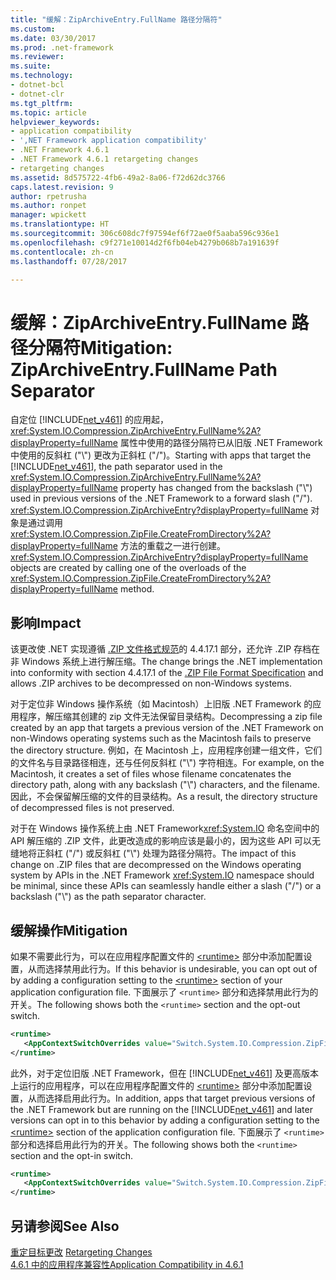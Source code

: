 ```yaml
---
title: "缓解：ZipArchiveEntry.FullName 路径分隔符"
ms.custom: 
ms.date: 03/30/2017
ms.prod: .net-framework
ms.reviewer: 
ms.suite: 
ms.technology:
- dotnet-bcl
- dotnet-clr
ms.tgt_pltfrm: 
ms.topic: article
helpviewer_keywords:
- application compatibility
- ',NET Framework application compatibility'
- .NET Framework 4.6.1
- .NET Framework 4.6.1 retargeting changes
- retargeting changes
ms.assetid: 8d575722-4fb6-49a2-8a06-f72d62dc3766
caps.latest.revision: 9
author: rpetrusha
ms.author: ronpet
manager: wpickett
ms.translationtype: HT
ms.sourcegitcommit: 306c608dc7f97594ef6f72ae0f5aaba596c936e1
ms.openlocfilehash: c9f271e10014d2f6fb04eb4279b068b7a191639f
ms.contentlocale: zh-cn
ms.lasthandoff: 07/28/2017

---
```

# <a name="mitigation-ziparchiveentryfullname-path-separator"></a><span data-ttu-id="8ddd2-102">缓解：ZipArchiveEntry.FullName 路径分隔符</span><span class="sxs-lookup"><span data-stu-id="8ddd2-102">Mitigation: ZipArchiveEntry.FullName Path Separator</span></span>
<span data-ttu-id="8ddd2-103">自定位 [!INCLUDE[net_v461](../../../includes/net-v461-md.md)] 的应用起，<xref:System.IO.Compression.ZipArchiveEntry.FullName%2A?displayProperty=fullName> 属性中使用的路径分隔符已从旧版 .NET Framework 中使用的反斜杠 ("\\") 更改为正斜杠 ("/")。</span><span class="sxs-lookup"><span data-stu-id="8ddd2-103">Starting with apps that target the [!INCLUDE[net_v461](../../../includes/net-v461-md.md)], the path separator used in the <xref:System.IO.Compression.ZipArchiveEntry.FullName%2A?displayProperty=fullName> property has changed from the backslash ("\\") used in previous versions of the .NET Framework to a forward slash ("/").</span></span>   <span data-ttu-id="8ddd2-104"><xref:System.IO.Compression.ZipArchiveEntry?displayProperty=fullName> 对象是通过调用 <xref:System.IO.Compression.ZipFile.CreateFromDirectory%2A?displayProperty=fullName> 方法的重载之一进行创建。</span><span class="sxs-lookup"><span data-stu-id="8ddd2-104"><xref:System.IO.Compression.ZipArchiveEntry?displayProperty=fullName> objects are created by calling one of the overloads of the <xref:System.IO.Compression.ZipFile.CreateFromDirectory%2A?displayProperty=fullName> method.</span></span>  
  
## <a name="impact"></a><span data-ttu-id="8ddd2-105">影响</span><span class="sxs-lookup"><span data-stu-id="8ddd2-105">Impact</span></span>  
 <span data-ttu-id="8ddd2-106">该更改使 .NET 实现遵循 [.ZIP 文件格式规范](https://pkware.cachefly.net/webdocs/casestudies/APPNOTE.TXT)的 4.4.17.1 部分，还允许 .ZIP 存档在非 Windows 系统上进行解压缩。</span><span class="sxs-lookup"><span data-stu-id="8ddd2-106">The change brings the .NET implementation into conformity with section 4.4.17.1 of the [.ZIP File Format Specification](https://pkware.cachefly.net/webdocs/casestudies/APPNOTE.TXT) and allows .ZIP archives to be decompressed on non-Windows systems.</span></span>  
  
 <span data-ttu-id="8ddd2-107">对于定位非 Windows 操作系统（如 Macintosh）上旧版 .NET Framework 的应用程序，解压缩其创建的 zip 文件无法保留目录结构。</span><span class="sxs-lookup"><span data-stu-id="8ddd2-107">Decompressing a zip file created  by an app that targets a previous version of the .NET Framework on non-Windows operating systems such as the Macintosh fails to preserve the directory structure.</span></span> <span data-ttu-id="8ddd2-108">例如，在 Macintosh 上，应用程序创建一组文件，它们的文件名与目录路径相连，还与任何反斜杠 ("\\") 字符相连。</span><span class="sxs-lookup"><span data-stu-id="8ddd2-108">For example, on the Macintosh, it creates a set of files whose filename concatenates the directory path, along with any backslash ("\\") characters, and the filename.</span></span> <span data-ttu-id="8ddd2-109">因此，不会保留解压缩的文件的目录结构。</span><span class="sxs-lookup"><span data-stu-id="8ddd2-109">As a result, the directory structure of decompressed files is not preserved.</span></span>  
  
 <span data-ttu-id="8ddd2-110">对于在 Windows 操作系统上由 .NET Framework<xref:System.IO> 命名空间中的 API 解压缩的 .ZIP 文件，此更改造成的影响应该是最小的，因为这些 API 可以无缝地将正斜杠 ("/") 或反斜杠 ("\\") 处理为路径分隔符。</span><span class="sxs-lookup"><span data-stu-id="8ddd2-110">The impact of this change on .ZIP files that are decompressed on the Windows operating system by APIs in the .NET Framework <xref:System.IO> namespace should be minimal, since these APIs can seamlessly handle either a slash ("/") or a backslash ("\\") as the path separator character.</span></span>  
  
## <a name="mitigation"></a><span data-ttu-id="8ddd2-111">缓解操作</span><span class="sxs-lookup"><span data-stu-id="8ddd2-111">Mitigation</span></span>  
 <span data-ttu-id="8ddd2-112">如果不需要此行为，可以在应用程序配置文件的 [\<runtime>](../../../docs/framework/configure-apps/file-schema/runtime/runtime-element.md) 部分中添加配置设置，从而选择禁用此行为。</span><span class="sxs-lookup"><span data-stu-id="8ddd2-112">If this behavior is undesirable, you can opt out of by adding a configuration setting to the [\<runtime>](../../../docs/framework/configure-apps/file-schema/runtime/runtime-element.md) section of your application configuration file.</span></span> <span data-ttu-id="8ddd2-113">下面展示了 `<runtime>` 部分和选择禁用此行为的开关。</span><span class="sxs-lookup"><span data-stu-id="8ddd2-113">The following shows both the `<runtime>` section and the opt-out switch.</span></span>  
  
```xml  
<runtime>  
   <AppContextSwitchOverrides value="Switch.System.IO.Compression.ZipFile.UseBackslash=true" />  
</runtime>  
```  
  
 <span data-ttu-id="8ddd2-114">此外，对于定位旧版 .NET Framework，但在 [!INCLUDE[net_v461](../../../includes/net-v461-md.md)] 及更高版本上运行的应用程序，可以在应用程序配置文件的 [\<runtime>](../../../docs/framework/configure-apps/file-schema/runtime/runtime-element.md) 部分中添加配置设置，从而选择启用此行为。</span><span class="sxs-lookup"><span data-stu-id="8ddd2-114">In addition, apps that target previous versions of the .NET Framework but are running on the [!INCLUDE[net_v461](../../../includes/net-v461-md.md)] and later versions can opt in to this behavior by adding a configuration setting to the [\<runtime>](../../../docs/framework/configure-apps/file-schema/runtime/runtime-element.md) section of the application configuration file.</span></span> <span data-ttu-id="8ddd2-115">下面展示了 `<runtime>` 部分和选择启用此行为的开关。</span><span class="sxs-lookup"><span data-stu-id="8ddd2-115">The following shows both the `<runtime>` section and the opt-in switch.</span></span>  
  
```xml  
<runtime>  
   <AppContextSwitchOverrides value="Switch.System.IO.Compression.ZipFile.UseBackslash=false" />  
</runtime>  
```  
  
## <a name="see-also"></a><span data-ttu-id="8ddd2-116">另请参阅</span><span class="sxs-lookup"><span data-stu-id="8ddd2-116">See Also</span></span>  
 <span data-ttu-id="8ddd2-117">[重定目标更改](../../../docs/framework/migration-guide/retargeting-changes-in-the-net-framework-4-6-1.md) </span><span class="sxs-lookup"><span data-stu-id="8ddd2-117">[Retargeting Changes](../../../docs/framework/migration-guide/retargeting-changes-in-the-net-framework-4-6-1.md) </span></span>  
 [<span data-ttu-id="8ddd2-118">4.6.1 中的应用程序兼容性</span><span class="sxs-lookup"><span data-stu-id="8ddd2-118">Application Compatibility in 4.6.1</span></span>](../../../docs/framework/migration-guide/application-compatibility-in-the-net-framework-4-6-1.md)


